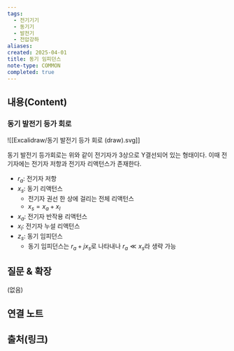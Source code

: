 ```yaml
---
tags:
  - 전기기기
  - 동기기
  - 발전기
  - 전압강하
aliases: 
created: 2025-04-01
title: 동기 임피던스
note-type: COMMON
completed: true
---
```


## 내용(Content)

### 동기 발전기 등가 회로

![[Excalidraw/동기 발전기 등가 회로 (draw).svg]]

동기 발전기 등가회로는 위와 같이 전기자가 3상으로 Y결선되어 있는 형태이다. 이때 전기자에는 전기자 저항과 전기자 리액턴스가 존재한다.

- $r_{a}$: 전기자 저항
- $x_{s}$: 동기 리액턴스
	- 전기자 권선 한 상에 걸리는 전체 리액턴스
	- $x_{s} = x_{a} + x_{l}$
- $x_{a}$: 전기자 반작용 리액턴스
- $x_{l}$: 전기자 누설 리액턴스
- $z_{s}$: 동기 임피던스
	- 동기 임피던스는 $r_{a} + jx_{s}$로 나타내나 $r_{a} \ll x_{s}$라 생략 가능



## 질문 & 확장

(없음)

## 연결 노트

## 출처(링크)

